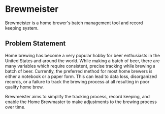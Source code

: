 
# Brewmeister
Brewmeister is a home brewer's batch management tool and record keeping system.

## Problem Statement  
Home brewing has become a very popular hobby for beer enthusiasts in the United States and around the world.
While making a batch of beer, there are many variables which require consistent, precise tracking while brewing a batch of beer. Currently, the preferred method for most home brewers is either a notebook or a paper form. This can lead to data loss, disorganized records, or a failure to track the brewing process at all resulting in poor quality home brew.

Brewmeister aims to simplify the tracking process, record keeping, and enable the Home Brewmaster to make adjustments to the brewing process over time.

